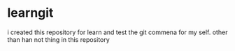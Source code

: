 # learngit
i created this repository for learn and test the git commena for my self.
other than han not thing in this repository